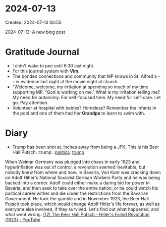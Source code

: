 # 2024-07-13
Created: 2024-07-13 06:50

2024-07-13: A new blog post

# Gratitude Journal 
- I didn't wake to pee until 6:30 last night.
- For this journal system with **Vim**.
- The bonded connections and community that MP knows in St. Alfred's -- in evidence last night at the movie night at church
- "Welcome, welcome, my irritation at spending so much of my time supporting MP. "God is working on me." What is my irritation telling me? My need for autonomy. For self-focused time. My need for self-care. Let go. Pay attention.
- Volunteer at hospital with babies? Homeless? Remember the infants in the pool and one of them had her **Grandpa** to learn to swim with.
# Diary 
- Trump has been shot at. Inches away from being a JFK. This is his Beer Hall Putsch. :trump: :[politics](/politics.md): [trump](/trump.md)

When Weimar Germany was plunged into chaos in early 1923 and hyperinflation was out of control, a revolution seemed inevitable, but nobody knew from where and how. In Bavaria, Von Kahr was cracking down on Adolf Hitler's National Socialist German Workers Party and he was being backed into a corner. Adolf could either make a daring bid for power in Bavaria, and then seek to take over the entire nation, or he could watch his political career wither and die under the restrictions from the Bavarian Government. He took the gamble and in November 1923, the Beer Hall Putsch took place, which would change Adolf Hitler's life forever, as well as everyone else involved, if they survived. Let's find out what happened, and what went wrong. [(12) The Beer Hall Putsch - Hitler's Failed Revolution (1923) - YouTube](https://www.youtube.com/watch?v=vHSeuNUPn8I "(12) The Beer Hall Putsch - Hitler's Failed Revolution (1923) - YouTube")


